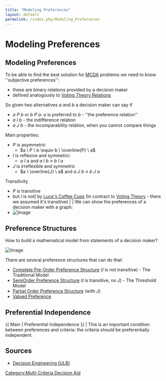 ```yaml
---
title: "Modeling Preferences"
layout: default
permalink: /index.php/Modeling_Preferences
---
```


# Modeling Preferences

## Modeling Preferences
To be able to find the best solution for [MCDA](Multi-Criteria_Decision_Aid) problems we need to know ''subjective preferences'':
- these are binary relations provided by a decision maker 
- defined analogously to [Voting Theory Relations](Voting_Theory_Relations)


So given two alternatives $a$ and $b$ a decision maker can say if
- $a \ P \ b$ or $b \ P \ a$: $a$ is preferred to $b$ - ''the preference relation''
- $a \ I \ b$ - the indifference relation
- $a \ J \ b$ - the incomparability relation, when you cannot compare things


Main properties:
- $P$ is asymmetric
  - $a \ P \ b \equiv b \ \overline{P} \ a$
- $I$ is reflexive and symmetric:
  - $a \ I \ a$ and $a \ I \ b \equiv b \ I \ a$
- $J$ is irreflexible and symmetric
  - $a \ \overline{J} \ a$ and $a \ J \ b \equiv b \ J \ a$ 


Transitivity
- $P$ is transitive
- but $I$ is not|   by [Luce's Coffee Cups](Luce's_Coffee_Cups) (In contract to [Voting Theory](Voting_Theory) - there we assumed it's transitive) | |
We can show the preferences of a decision maker with a graph:
- <img src="https://raw.github.com/alexeygrigorev/wiki-figures/master/ulb/de/mcda/preference-modelling.png" alt="Image">

 
## Preference Structures
How to build a mathematical model from statements of a decision maker? 

<img src="https://raw.github.com/alexeygrigorev/wiki-figures/master/ulb/de/mcda/mcda-dm.png" alt="Image">

There are several preference structures that can do that:
- [Complete Pre-Order Preference Structure](Complete_Pre-Order_Preference_Structure) ($I$ is not transitive) - The Traditional Model
- [SemiOrder Preference Structure](SemiOrder_Preference_Structure) ($I$ is transitive, no $J$) - The Threshold Model
- [Partial Order Preference Structure](Partial_Order_Preference_Structure) (with $J$)
- [Valued Preference](Valued_Preference)


## Preferential Independence
{{ Main |  Preferential Independence }} |
This is an important condition between preferences and criteria: the criteria should be preferentially independent.


## Sources
- [Decision Engineering (ULB)](Decision_Engineering_(ULB))

[Category:Multi-Criteria Decision Aid](Category_Multi-Criteria_Decision_Aid)